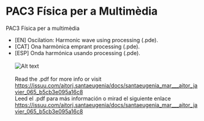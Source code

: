 # PAC3 Física per a Multimèdia
PAC3 Física per a multimèdia<br>
- [EN] Oscilation: Harmonic wave using processing (.pde).
- [CAT] Ona harmònica emprant processing (.pde).
- [ESP] Onda harmónica usando processing (.pde).<br><br>
![Alt text](https://cloud.githubusercontent.com/assets/14861253/21194730/4176b30e-c231-11e6-9579-b400bc282d70.png)
<br><br>
Read the .pdf for more info or visit https://issuu.com/aitorj.santaeugenia/docs/santaeugenia_mar___aitor_javier_065_b5cb3e095a16c8<br>
Leed el .pdf para más información o mirad el siguiente enlace https://issuu.com/aitorj.santaeugenia/docs/santaeugenia_mar___aitor_javier_065_b5cb3e095a16c8
